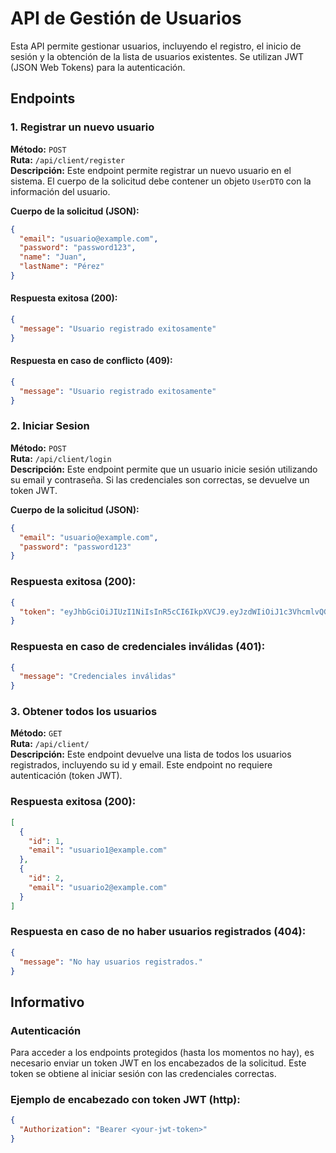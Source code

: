 # API de Gestión de Usuarios

Esta API permite gestionar usuarios, incluyendo el registro, el inicio de sesión y la obtención de la lista de usuarios existentes. Se utilizan JWT (JSON Web Tokens) para la autenticación.

## Endpoints

### 1. **Registrar un nuevo usuario**

**Método:** `POST`  
**Ruta:** `/api/client/register`  
**Descripción:** Este endpoint permite registrar un nuevo usuario en el sistema. El cuerpo de la solicitud debe contener un objeto `UserDTO` con la información del usuario.

**Cuerpo de la solicitud (JSON):**

```json
{
  "email": "usuario@example.com",
  "password": "password123",
  "name": "Juan",
  "lastName": "Pérez"
}
```
#### Respuesta exitosa (200):
```json
{
  "message": "Usuario registrado exitosamente"
}
```

#### Respuesta en caso de conflicto (409):
```json
{
  "message": "Usuario registrado exitosamente"
}
```

### 2. **Iniciar Sesion**

**Método:** `POST`  
**Ruta:** `/api/client/login`  
**Descripción:** Este endpoint permite que un usuario inicie sesión utilizando su email y contraseña. Si las credenciales son correctas, se devuelve un token JWT.

**Cuerpo de la solicitud (JSON):**

```json
{
  "email": "usuario@example.com",
  "password": "password123"
}
```
### Respuesta exitosa (200):
```json
{
  "token": "eyJhbGciOiJIUzI1NiIsInR5cCI6IkpXVCJ9.eyJzdWIiOiJ1c3VhcmlvQGV4YW1wbGUuY29tIiwiaWF0IjoxNjIzNzc3MjM5LCJleHBpcnkiOjE2MjM3ODk4Mzl9.9LZfPYWqxQKPbbXldbdLVGgd6bHqRbSoUlqDkJmzrD8"
}
```

### Respuesta en caso de credenciales inválidas (401):
```json
{
  "message": "Credenciales inválidas"
}
```

### 3. **Obtener todos los usuarios**

**Método:** `GET`  
**Ruta:** `/api/client/`  
**Descripción:** Este endpoint devuelve una lista de todos los usuarios registrados, incluyendo su id y email. Este endpoint no requiere autenticación (token JWT).

### Respuesta exitosa (200):
```json
[
  {
    "id": 1,
    "email": "usuario1@example.com"
  },
  {
    "id": 2,
    "email": "usuario2@example.com"
  }
]

```

### Respuesta en caso de no haber usuarios registrados (404):
```json
{
  "message": "No hay usuarios registrados."
}
```

## Informativo 
### **Autenticación**
Para acceder a los endpoints protegidos (hasta los momentos no hay), es necesario enviar un token JWT en los encabezados de la solicitud. Este token se obtiene al iniciar sesión con las credenciales correctas.

### Ejemplo de encabezado con token JWT (http): 
```json
{
  "Authorization": "Bearer <your-jwt-token>"
}
```